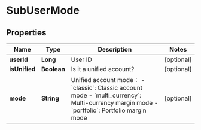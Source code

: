 

# SubUserMode

## Properties

Name | Type | Description | Notes
------------ | ------------- | ------------- | -------------
**userId** | **Long** | User ID |  [optional]
**isUnified** | **Boolean** | Is it a unified account? |  [optional]
**mode** | **String** | Unified account mode： - &#x60;classic&#x60;: Classic account mode - &#x60;multi_currency&#x60;: Multi-currency margin mode - &#x60;portfolio&#x60;: Portfolio margin mode |  [optional]




